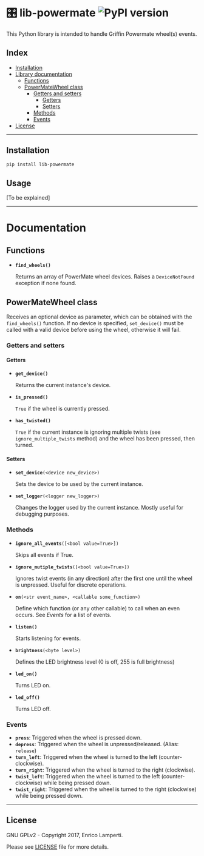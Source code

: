 # :control_knobs: lib-powermate ![PyPI version](https://badge.fury.io/py/lib-powermate.svg)

This Python library is intended to handle Griffin Powermate wheel(s) events.

## Index

  * [Installation](#installation)
  * [Library documentation](#documentation)
    * [Functions](#functions)
    * [PowerMateWheel class](#powermatewheel-class)
      * [Getters and setters](#getters-and-setters)
        * [Getters](#getters)
        * [Setters](#setters)
      * [Methods](#methods)
      * [Events](#events)
  * [License](#license)
    
---

## Installation

```sh
pip install lib-powermate
```

## Usage
\[To be explained\]

---

# Documentation

## Functions
  * **`find_wheels()`**
    
    Returns an array of PowerMate wheel devices. Raises a `DeviceNotFound` exception if none found.

## PowerMateWheel class
Receives an optional device as parameter, which can be obtained with the `find_wheels()` function. If no device is specified, `set_device()` must be called with a valid device before using the wheel, otherwise it will fail.

### Getters and setters

#### Getters
  * **`get_device()`**
    
    Returns the current instance's device.
    
  * **`is_pressed()`**
    
    `True` if the wheel is currently pressed.
    
  * **`has_twisted()`**
    
    `True` if the current instance is ignoring multiple twists (see `ignore_multiple_twists` method) and the wheel has been pressed, then turned.

#### Setters
  * **`set_device`**`(<device new_device>)`
    
    Sets the device to be used by the current instance.

  * **`set_logger`**`(<logger new_logger>)`
    
    Changes the logger used by the current instance. Mostly useful for debugging purposes.


### Methods
  * **`ignore_all_events`**`([<bool value=True>])`
    
    Skips all events if True.
  
  * **`ignore_mutiple_twists`**`([<bool value=True>])`
    
    Ignores twist events (in any direction) after the first one until the wheel is unpressed. Useful for discrete operations.
    
  * **`on`**`(<str event_name>, <callable some_function>)`
    
    Define which function (or any other callable) to call when an even occurs. See *Events* for a list of events.
    
  * **`listen()`**
    
    Starts listening for events.

  * **`brightness`**`(<byte level>)`
    
    Defines the LED brightness level (0 is off, 255 is full brightness)
 
  * **`led_on()`**
    
    Turns LED on.

  * **`led_off()`**
    
    Turns LED off.

### Events
  * **`press`**: Triggered when the wheel is pressed down.
  * **`depress`**: Triggered when the wheel is unpressed/released. (Alias: `release`)
  * **`turn_left`**: Triggered when the wheel is turned to the left (counter-clockwise).
  * **`turn_right`**: Triggered when the wheel is turned to the right (clockwise).
  * **`twist_left`**: Triggered when the wheel is turned to the left (counter-clockwise) while being pressed down.
  * **`twist_right`**: Triggered when the wheel is turned to the right (clockwise) while being pressed down.

---

## License
GNU GPLv2 - Copyright 2017, Enrico Lamperti.

Please see [LICENSE](./LICENSE) file for more details.
